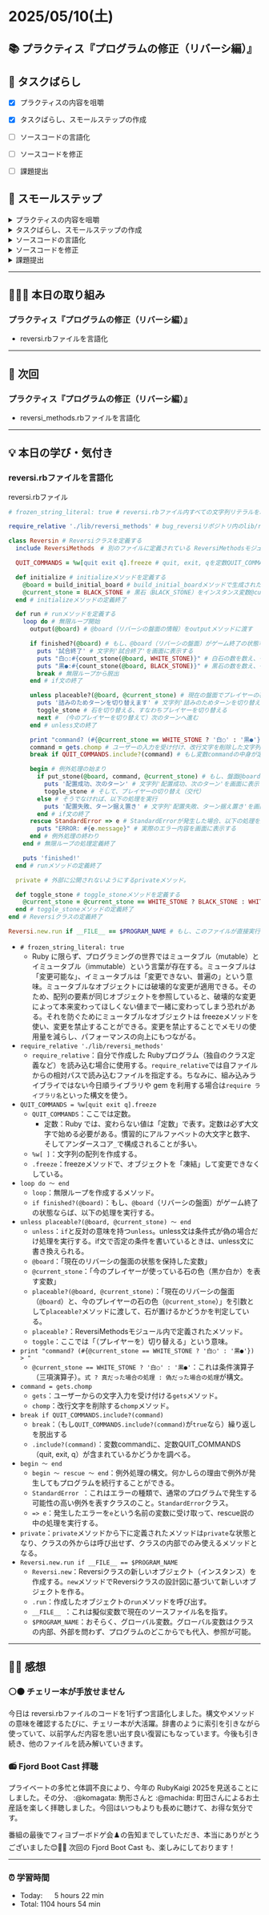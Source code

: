 # 2025/05/10(土)
## 📚 プラクティス『プログラムの修正（リバーシ編）』


## 🧩 タスクばらし
- [x] プラクティスの内容を咀嚼
- [x] タスクばらし、スモールステップの作成
- [ ] ソースコードの言語化
- [ ] ソースコードを修正
- [ ] 課題提出


## 🐾 スモールステップ
<details><summary>プラクティスの内容を咀嚼</summary>

- [x] プラクティスの内容を咀嚼
</details>

<details><summary>タスクばらし、スモールステップの作成</summary>

- [x] タスクばらし、スモールステップの作成
</details>

<details><summary>ソースコードの言語化</summary>

- [ ] ソースコードの言語化 **※①から順に行う**
  - [x] ① reversi_methods_test.rb
  - [x] ② reversi.rb
  - [ ] ③ reversi_methods.rb
  - [ ] ④ position.rb


</details>

<details><summary>ソースコードを修正</summary>

- [ ] ソースコードを修正
  - test_cannot_put_stone
    - [ ] 修正
  - test_finished_of_quickest_win_board
    - [ ] 修正
  - test_put_stone
    - [ ] 修正
  - test_turn
    - [ ] 修正
  - test_finished_of_full_board
    - [ ] 修正

</details>

<details><summary>課題提出</summary>

- [ ] 修正したソースコードを Pull Request としてアップ
- [ ] Pull Request としてアップした URL とテストコードの実行結果を提出
</details>


---


## 🧑🏻‍💻 本日の取り組み
### プラクティス『プログラムの修正（リバーシ編）』
- reversi.rbファイルを言語化


---


## 🎯 次回
### プラクティス『プログラムの修正（リバーシ編）』
- reversi_methods.rbファイルを言語化
    

---


## 💡 本日の学び・気付き
### reversi.rbファイルを言語化
reversi.rbファイル
```ruby
# frozen_string_literal: true # reversi.rbファイル内すべての文字列リテラルを凍結（freeze）する

require_relative './lib/reversi_methods' # bug_reversiリポジトリ内のlib/reversi.methods.rbファイルを読み込む

class Reversin # Reversiクラスを定義する
  include ReversiMethods　# 別のファイルに定義されている ReversiMethodsモジュールをReversiクラスに取り込む

  QUIT_COMMANDS = %w[quit exit q].freeze # quit, exit, qを定数QUIT_COMMANDSとして定義し、freezeメソッドで変更できないようにする

  def initialize # initializeメソッドを定義する
    @board = build_initial_board # build_initial_boardメソッドで生成されたリバーシの盤面をインスタンス変数@boardに代入する
    @current_stone = BLACK_STONE # 黒石（BLACK_STONE）をインスタンス変数@current_stoneに代入する
  end # initializeメソッドの定義終了

  def run # runメソッドを定義する
    loop do # 無限ループ開始
      output(@board) # @board（リバーシの盤面の情報）をoutputメソッドに渡す

      if finished?(@board) # もし、@board（リバーシの盤面）がゲーム終了の状態ならば、以下の処理を実行する
        puts '試合終了' # 文字列'試合終了'を画面に表示する
        puts "白○:#{count_stone(@board, WHITE_STONE)}" # 白石の数を数え、それを『白○：（白石の数）』の形で画面に表示する
        puts "黒●:#{count_stone(@board, BLACK_STONE)}" # 黒石の数を数え、それを『黒○：（黒石の数）』の形で画面に表示する
        break # 無限ループから脱出
      end # if文の終了

      unless placeable?(@board, @current_stone) # 現在の盤面でプレイヤーの石が置けない状態なら、以下の内容を実行する
        puts '詰みのためターンを切り替えます' # 文字列'詰みのためターンを切り替えます'を画面に表示する
        toggle_stone # 石を切り替える、すなわちプレイヤーを切り替える
        next # （今のプレイヤーを切り替えて）次のターンへ進む
      end # unless文の終了

      print "command? (#{@current_stone == WHITE_STONE ? '白○' : '黒●'}) > " # 現在のプレイヤーが白かどうかを判定し、白石なら「command? (白○) >」と表示され、黒石なら「command? (黒⚫︎) >」とそれぞれ文字列として画面に表示される
      command = gets.chomp # ユーザーの入力を受け付け、改行文字を削除した文字列を変数commandに代入する
      break if QUIT_COMMANDS.include?(command) # もし変数commandの中身が定数の中身（終了コマンドの quit, exit, q）が含まれていたら繰り返し処理を脱出する

      begin # 例外処理の始まり
        if put_stone(@board, command, @current_stone) # もし、盤面@boardのcommandの位置に現在の石（@current_stone）を置こうとして、それが成功したら
          puts '配置成功、次のターン' # 文字列'配置成功、次のターン'を画面に表示する
          toggle_stone # そして、プレイヤーの切り替え（交代）
        else # そうでなければ、以下の処理を実行
          puts '配置失敗、ターン据え置き' # 文字列'配置失敗、ターン据え置き'を画面に表示する
        end # if文の終了
      rescue StandardError => e # StandardErrorが発生した場合、以下の処理を実行する
        puts "ERROR: #{e.message}" # 実際のエラー内容を画面に表示する
      end # 例外処理の終わり
    end # 無限ループの処理定義終了

    puts 'finished!'
  end # runメソッドの定義終了

  private # 外部に公開されないようにするprivateメソッド。

  def toggle_stone # toggle_stoneメソッドを定義する
    @current_stone = @current_stone == WHITE_STONE ? BLACK_STONE : WHITE_STONE # 条件演算子（三項演算子）で、@current_stoneがWHITE_STONEならBLACK_STONEに、そうでなければWHITE_STONEに切り替える
  end # toggle_stoneメソッドの定義終了
end # Reversiクラスの定義終了

Reversi.new.run if __FILE__ == $PROGRAM_NAME # もし、このファイルが直接実行された場合だけ、Reversiクラスの新しいインスタンスを作り、そのrunメソッドを実行する
```
- `# frozen_string_literal: true`
  - Ruby に限らず、プログラミングの世界ではミュータブル（mutable）とイミュータブル（immutable）という言葉が存在する。ミュータブルは「変更可能な」、イミュータブルは「変更できない、普遍の」という意味。ミュータブルなオブジェクトには破壊的な変更が適用できる。そのため、配列の要素が同じオブジェクトを参照していると、破壊的な変更によって本来変わってほしくない値まで一緒に変わってしまう恐れがある。それを防ぐためにミュータブルなオブジェクトは freezeメソッドを使い、変更を禁止することができる。変更を禁止することでメモリの使用量を減らし、パフォーマンスの向上にもつながる。
- `require_relative './lib/reversi_methods'`
  - `require_relative`：自分で作成した Rubyプログラム（独自のクラス定義など）を読み込む場合に使用する。`require_relative`では自ファイルからの相対パスで読み込むファイルを指定する。ちなみに、組み込みライブライではない今日順ライブラリや gem を利用する場合は`require ライブラリ名`といった構文を使う。
- `QUIT_COMMANDS = %w[quit exit q].freeze`
  - `QUIT_COMMANDS`：ここでは定数。
    - 定数：Ruby では、変わらない値は「定数」で表す。定数は必ず大文字で始める必要がある。慣習的にアルファベットの大文字と数字、そしてアンダースコア`_`で構成されることが多い。
  - `%w[ ]`：文字列の配列を作成する。
  - `.freeze`：freezeメソッドで、オブジェクトを「凍結」して変更できなくしている。
- `loop do 〜 end`
  - `loop`：無限ループを作成するメソッド。
  - `if finished?(@board)`：もし、`@board`（リバーシの盤面）がゲーム終了の状態ならば、以下の処理を実行する。
- `unless placeable?(@board, @current_stone) 〜 end` 
  - `unless`：`if`と反対の意味を持つ`unless`。unless文は条件式が偽の場合だけ処理を実行する。if文で否定の条件を書いているときは、unless文に書き換えられる。
  - `@board`：「現在のリバーシの盤面の状態を保持した変数」
  - `@current_stone`：「今のプレイヤーが使っている石の色（黒か白か）を表す変数」
  - `placeable?(@board, @current_stone)`：「現在のリバーシの盤面（`@board`）と、今のプレイヤーの石の色（`@current_stone`）」を引数として`placeable?`メソッドに渡して、石が置けるかどうかを判定している。
  - `placeable?`：ReversiMethodsモジュール内で定義されたメソッド。
  - `toggle`：ここでは「（プレイヤーを）切り替える」という意味。
- `print "command? (#{@current_stone == WHITE_STONE ? '白○' : '黒●'}) > " `
  - `@current_stone == WHITE_STONE ? '白○' : '黒●'`：これは条件演算子（三項演算子）。`式 ? 真だった場合の処理 : 偽だった場合の処理`が構文。
- `command = gets.chomp`
  - `gets`：ユーザーからの文字入力を受け付ける`gets`メソッド。
  - `chomp`：改行文字を削除する`chomp`メソッド。
- `break if QUIT_COMMANDS.include?(command)`
  - `break`：（もし`QUIT_COMMANDS.include?(command)`が`true`なら）繰り返しを脱出する
  - `.include?(command)`：変数commandに、定数QUIT_COMMANDS（quit, exit, q）が含まれているかどうかを調べる。
- `begin 〜 end`
  - `begin 〜 rescue 〜 end`：例外処理の構文。何かしらの理由で例外が発生してもプログラムを続行することができる。
  - `StandardError `：これはエラーの種類で、通常のプログラムで発生する可能性の高い例外を表すクラスのこと。`StandardError`クラス。
  - `=> e`：発生したエラーを`e`という名前の変数に受け取って、rescue説の中の処理を実行する。
- `private`：`private`メソッドから下に定義されたメソッドは`private`な状態となり、クラスの外からは呼び出せず、クラスの内部でのみ使えるメソッドとなる。
- `Reversi.new.run if __FILE__ == $PROGRAM_NAME`
  - `Reversi.new`：Reversiクラスの新しいオブジェクト（インスタンス）を作成する。`new`メソッドでReversiクラスの設計図に基づいて新しいオブジェクトを作る。
  - `.run`：作成したオブジェクトの`run`メソッドを呼び出す。
  - `__FILE__ `：これは擬似変数で現在のソースファイル名を指す。
  - `$PROGRAM_NAME`：おそらく、グローバル変数。グローバル変数はクラスの内部、外部を問わず、プログラムのどこからでも代入、参照が可能。


---


## ✍🏻 感想
### ⚪️⚫️ チェリー本が手放せません
今日は reversi.rbファイルのコードを1行ずつ言語化しました。構文やメソッドの意味を確認するたびに、チェリー本が大活躍。辞書のように索引を引きながら使っていて、以前学んだ内容を思い出す良い復習にもなっています。今後も引き続き、他のファイルを読み解いていきます。

### 📻 Fjord Boot Cast 拝聴
プライベートの多忙と体調不良により、今年の RubyKaigi 2025を見送ることにしました。その分、 :@komagata: 駒形さんと :@machida: 町田さんによるお土産話を楽しく拝聴しました。今回はいつもよりも長めに聴けて、お得な気分です。

番組の最後でフィヨブーボドゲ会♟️の告知までしていただき、本当にありがとうございました😊🙏🏻
次回の Fjord Boot Cast も、楽しみにしております！


---


### ⏰ 学習時間
- Today:&nbsp;&nbsp;&nbsp;&nbsp;&nbsp; 5 hours 22 min
- Total: 1104 hours 54 min
